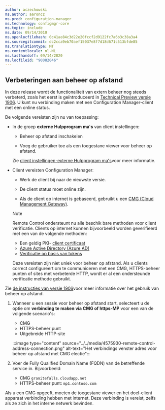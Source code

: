 ```yaml
---
author: aczechowski
ms.author: aaroncz
ms.prod: configuration-manager
ms.technology: configmgr-core
ms.topic: include
ms.date: 09/14/2010
ms.openlocfilehash: 0c41ae84c3d22e20fccf2d9122fc7a6b3c38a3a4
ms.sourcegitcommit: dc2cca9eb70aef15037e8f7d18d671c513bfde85
ms.translationtype: MT
ms.contentlocale: nl-NL
ms.lasthandoff: 09/14/2020
ms.locfileid: "90082046"
---
```

## <a name="improvements-to-remote-control"></a><a name="bkmk_remctrl"></a> Verbeteringen aan beheer op afstand

<!--4575930-->

In deze release wordt de functionaliteit van extern beheer nog steeds verbeterd, zoals het eerst is geïntroduceerd in [Technical Preview versie 1906](../../../2019/technical-preview-1906.md#remote-control-anywhere-using-cloud-management-gateway). U kunt nu verbinding maken met een Configuration Manager-client met een online status.

De volgende vereisten zijn nu van toepassing:

- In de groep **externe Hulpprogram ma's** van client instellingen:

  - Beheer op afstand inschakelen

  - Voeg de gebruiker toe als een toegestane viewer voor beheer op afstand.

  Zie [client instellingen-externe Hulpprogram ma's](../../../../clients/deploy/about-client-settings.md#remote-tools)voor meer informatie.

- Client vereisten Configuration Manager:

  - Werk de client bij naar de nieuwste versie.

  - De client status moet online zijn.

  - Als de client op internet is gebaseerd, gebruikt u een [CMG (Cloud Management Gateway)](../../../../clients/manage/cmg/plan-cloud-management-gateway.md).

  > [!NOTE]
  > Remote Control ondersteunt nu alle beschik bare methoden voor client verificatie. Clients op internet kunnen bijvoorbeeld worden geverifieerd met een van de volgende methoden:
  >
  > - Een geldig PKI- [client certificaat](../../../../clients/manage/cmg/certificates-for-cloud-management-gateway.md#bkmk_clientauth)
  > - [Azure Active Directory (Azure AD)](../../../../clients/deploy/deploy-clients-cmg-azure.md)
  > - [Verificatie op basis van tokens](../../../../clients/deploy/deploy-clients-cmg-token.md)
  >
  > Deze vereisten zijn niet uniek voor beheer op afstand. Als u clients correct configureert om te communiceren met een CMG, HTTPS-beheer punten of sites met verbeterde HTTP, wordt er al een ondersteunde verificatie methode gebruikt.

Zie [de instructies van versie 1906](../../../2019/technical-preview-1906.md#connect-to-a-client-from-the-console)voor meer informatie over het gebruik van beheer op afstand.

1. Wanneer u een sessie voor beheer op afstand start, selecteert u de optie om **verbinding te maken via CMG of https-MP** voor een van de volgende scenario's:

    - CMG
    - HTTPS-beheer punt
    - Uitgebreide HTTP-site

    :::image type="content" source="../../media/4575930-remote-control-address-connection.png" alt-text="Het verbindings venster adres voor beheer op afstand met CMG electie":::

1. Voer de Fully Qualified Domain Name (FQDN) van de betreffende service in. Bijvoorbeeld:

    - CMG `granitefalls.cloudapp.net`
    - HTTPS-beheer punt: `mp1.contoso.com`

Als u een CMG opgeeft, moeten de toegestane viewer en het doel-client apparaat verbinding hebben met internet. Deze verbinding is vereist, zelfs als ze zich in het interne netwerk bevinden.
